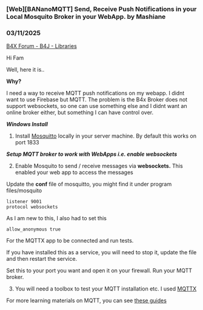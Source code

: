 ### [Web][BANanoMQTT] Send, Receive Push Notifications in your Local Mosquito Broker in your WebApp. by Mashiane
### 03/11/2025
[B4X Forum - B4J - Libraries](https://www.b4x.com/android/forum/threads/166059/)

Hi Fam  
  
Well, here it is..  
  
**Why?**  
  
I need a way to receive MQTT push notifications on my webapp. I didnt want to use Firebase but MQTT. The problem is the B4x Broker does not support websockets, so one can use something else and I didnt want an online broker either, but something I can have control over.  
  
***Windows Install***  
  
1. Install [Mosquitto](https://mosquitto.org/download/) locally in your server machine. By default this works on port 1833  
  
***Setup MQTT broker to work with WebApps i.e. enable websockets***  
  
2. Enable Mosquito to send / receive messages via **websockets.** This enabled your web app to access the messages  
  
Update the **conf** file of mosquitto, you might find it under program files/mosquito  
  

```B4X
listener 9001  
protocol websockets
```

  
  
As I am new to this, I also had to set this   
  

```B4X
allow_anonymous true
```

  
  
For the MQTTX app to be connected and run tests.  
  
If you have installed this as a service, you will need to stop it, update the file and then restart the service.  
  
Set this to your port you want and open it on your firewall. Run your MQTT broker.  
  
3. You will need a toolbox to test your MQTT installation etc. I used [MQTTX](https://mqttx.app/)  
  
For more learning materials on MQTT, you can see [these guides](http://www.steves-internet-guide.com/)